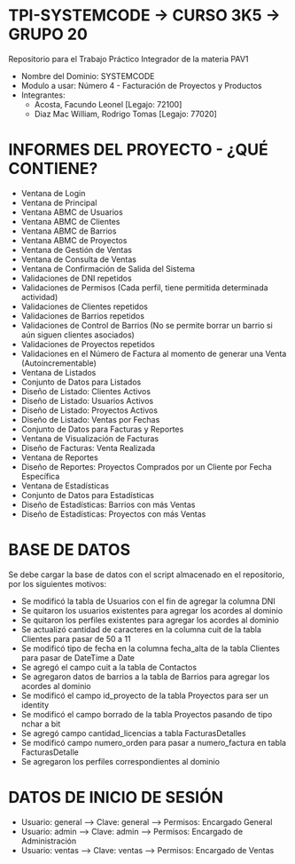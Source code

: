 # TPI-SYSTEMCODE -> CURSO 3K5 -> GRUPO 20
Repositorio para el Trabajo Práctico Integrador de la materia PAV1
- Nombre del Dominio: SYSTEMCODE 
- Modulo a usar: Número 4 - Facturación de Proyectos y Productos
- Integrantes: 
  * Acosta, Facundo Leonel [Legajo: 72100]
  * Diaz Mac William, Rodrigo Tomas [Legajo: 77020]

# INFORMES DEL PROYECTO - ¿QUÉ CONTIENE?
- Ventana de Login
- Ventana de Principal
- Ventana ABMC de Usuarios
- Ventana ABMC de Clientes
- Ventana ABMC de Barrios
- Ventana ABMC de Proyectos
- Ventana de Gestión de Ventas
- Ventana de Consulta de Ventas
- Ventana de Confirmación de Salida del Sistema
- Validaciones de DNI repetidos
- Validaciones de Permisos (Cada perfil, tiene permitida determinada actividad)
- Validaciones de Clientes repetidos
- Validaciones de Barrios repetidos
- Validaciones de Control de Barrios (No se permite borrar un barrio si aún siguen clientes asociados)
- Validaciones de Proyectos repetidos
- Validaciones en el Número de Factura al momento de generar una Venta (Autoincrementable)
- Ventana de Listados
- Conjunto de Datos para Listados
- Diseño de Listado: Clientes Activos
- Diseño de Listado: Usuarios Activos
- Diseño de Listado: Proyectos Activos
- Diseño de Listado: Ventas por Fechas
- Conjunto de Datos para Facturas y Reportes
- Ventana de Visualización de Facturas
- Diseño de Facturas: Venta Realizada
- Ventana de Reportes
- Diseño de Reportes: Proyectos Comprados por un Cliente por Fecha Específica
- Ventana de Estadísticas
- Conjunto de Datos para Estadísticas
- Diseño de Estadísticas: Barrios con más Ventas
- Diseño de Estadísticas: Proyectos con más Ventas

# BASE DE DATOS
Se debe cargar la base de datos con el script almacenado en el repositorio, por los siguientes motivos:
- Se modificó la tabla de Usuarios con el fin de agregar la columna DNI
- Se quitaron los usuarios existentes para agregar los acordes al dominio
- Se quitaron los perfiles existentes para agregar los acordes al dominio
- Se actualizó cantidad de caracteres en la columna cuit de la tabla Clientes para pasar de 50 a 11
- Se modificó tipo de fecha en la columna fecha_alta de la tabla Clientes para pasar de DateTime a Date
- Se agregó el campo cuit a la tabla de Contactos
- Se agregaron datos de barrios a la tabla de Barrios para agregar los acordes al dominio
- Se modificó el campo id_proyecto de la tabla Proyectos para ser un identity
- Se modificó el campo borrado de la tabla Proyectos pasando de tipo nchar a bit
- Se agregó campo cantidad_licencias a tabla FacturasDetalles
- Se modificó campo numero_orden para pasar a numero_factura en tabla FacturasDetalle
- Se agregaron los perfiles correspondientes al dominio

# DATOS DE INICIO DE SESIÓN
- Usuario: general --> Clave: general --> Permisos: Encargado General
- Usuario: admin --> Clave: admin --> Permisos: Encargado de Administración
- Usuario: ventas --> Clave: ventas --> Permisos: Encargado de Ventas
